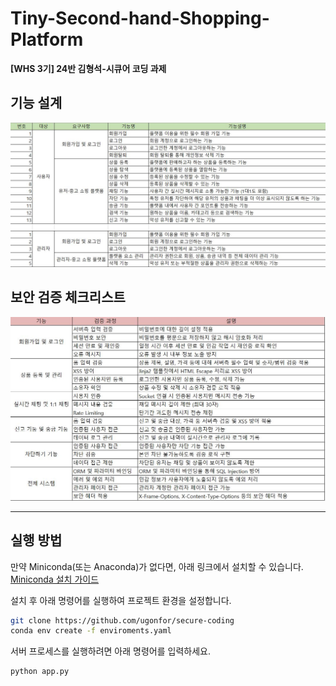 # Tiny-Second-hand-Shopping-Platform  
**[WHS 3기] 24반 김형석-시큐어 코딩 과제**

## 기능 설계
![](img/1.JPG)

## 보안 검증 체크리스트
![](img/2.JPG)

---

## 실행 방법

만약 Miniconda(또는 Anaconda)가 없다면, 아래 링크에서 설치할 수 있습니다.  
[Miniconda 설치 가이드](https://docs.anaconda.com/free/miniconda/index.html)

설치 후 아래 명령어를 실행하여 프로젝트 환경을 설정합니다.

```bash
git clone https://github.com/ugonfor/secure-coding
conda env create -f enviroments.yaml
```


서버 프로세스를 실행하려면 아래 명령어를 입력하세요.

```bash
python app.py
